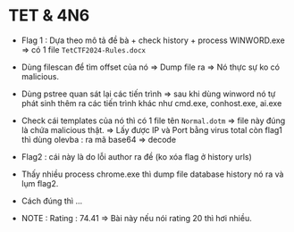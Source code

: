 # TET & 4N6 

+ Flag 1 : Dựa theo mô tả đề bà + check history + process WINWORD.exe => có 1 file `TetCTF2024-Rules.docx` 

+ Dùng filescan để tìm offset của nó => Dump file ra => Nó thực sự ko có malicious. 

+ Dùng pstree quan sát lại các tiến trình => sau khi dùng winword nó tự phát sinh thêm ra các tiến trình khác như cmd.exe, conhost.exe, ai.exe 
+ Check cái templates của nó thì có 1 file tên `Normal.dotm` => file này đúng là chứa malicious thật. 
=> Lấy được IP và Port bằng virus total còn flag1 thì dùng olevba : ra mã base64 => decode 

+ Flag2 : cái này là do lỗi author ra đề (ko xóa flag ở history urls)  

+ Thấy nhiều process chrome.exe thì dump file database history nó ra và lụm flag2. 

+ Cách đúng thì ...


* NOTE : Rating : 74.41 => Bài này nếu nói rating 20 thì hơi nhiều.
